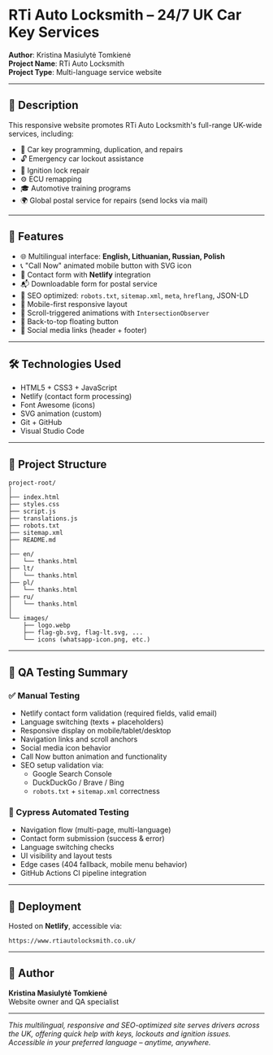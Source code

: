 # RTi Auto Locksmith – 24/7 UK Car Key Services

**Author**: Kristina Masiulytė Tomkienė  
**Project Name**: RTi Auto Locksmith  
**Project Type**: Multi-language service website

---

## 📄 Description

This responsive website promotes RTi Auto Locksmith's full-range UK-wide services, including:

- 🚗 Car key programming, duplication, and repairs
- 🔓 Emergency car lockout assistance
- 🔧 Ignition lock repair
- ⚙️ ECU remapping
- 🎓 Automotive training programs
- 🌍 Global postal service for repairs (send locks via mail)

---

## 🌟 Features

- 🌐 Multilingual interface: **English, Lithuanian, Russian, Polish**
- 📞 "Call Now" animated mobile button with SVG icon
- 📨 Contact form with **Netlify** integration
- 📬 Downloadable form for postal service
- 🚀 SEO optimized: `robots.txt`, `sitemap.xml`, `meta`, `hreflang`, JSON-LD
- 📱 Mobile-first responsive layout
- 🧭 Scroll-triggered animations with `IntersectionObserver`
- 🔼 Back-to-top floating button
- 🔗 Social media links (header + footer)

---

## 🛠 Technologies Used

- HTML5 + CSS3 + JavaScript
- Netlify (contact form processing)
- Font Awesome (icons)
- SVG animation (custom)
- Git + GitHub
- Visual Studio Code

---

## 📁 Project Structure

```
project-root/
│
├── index.html
├── styles.css
├── script.js
├── translations.js
├── robots.txt
├── sitemap.xml
├── README.md
│
├── en/
│   └── thanks.html
├── lt/
│   └── thanks.html
├── pl/
│   └── thanks.html
├── ru/
│   └── thanks.html
│
└── images/
    ├── logo.webp
    ├── flag-gb.svg, flag-lt.svg, ...
    └── icons (whatsapp-icon.png, etc.)
```

---

## 🧪 QA Testing Summary

### ✅ Manual Testing

- Netlify contact form validation (required fields, valid email)
- Language switching (texts + placeholders)
- Responsive display on mobile/tablet/desktop
- Navigation links and scroll anchors
- Social media icon behavior
- Call Now button animation and functionality
- SEO setup validation via:
  - Google Search Console
  - DuckDuckGo / Brave / Bing
  - `robots.txt` + `sitemap.xml` correctness

### 🤖 Cypress Automated Testing

- Navigation flow (multi-page, multi-language)
- Contact form submission (success & error)
- Language switching checks
- UI visibility and layout tests
- Edge cases (404 fallback, mobile menu behavior)
- GitHub Actions CI pipeline integration

---

## 📡 Deployment

Hosted on **Netlify**, accessible via:

```
https://www.rtiautolocksmith.co.uk/
```

---

## 👤 Author

**Kristina Masiulytė Tomkienė**  
Website owner and QA specialist

---

_This multilingual, responsive and SEO-optimized site serves drivers across the UK, offering quick help with keys, lockouts and ignition issues. Accessible in your preferred language – anytime, anywhere._
